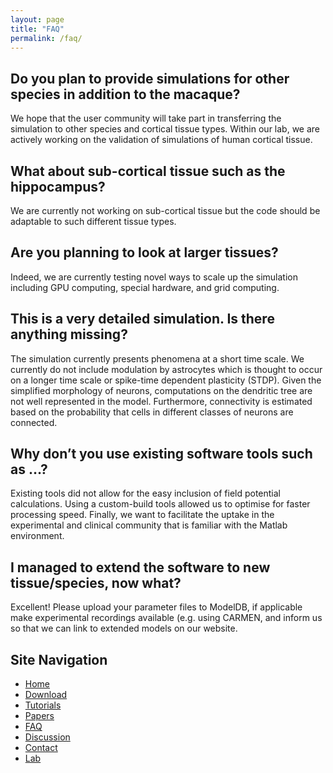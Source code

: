 ```yaml
---
layout: page
title: "FAQ"
permalink: /faq/
---
```


## Do you plan to provide simulations for other species in addition to the macaque?

We hope that the user community will take part in transferring the simulation to other species and cortical tissue types. Within our lab, we are actively working on the validation of simulations of human cortical tissue.


## What about sub-cortical tissue such as the hippocampus?

We are currently not working on sub-cortical tissue but the code should be adaptable to such different tissue types.


## Are you planning to look at larger tissues?

Indeed, we are currently testing novel ways to scale up the simulation including GPU computing, special hardware, and grid computing.


## This is a very detailed simulation. Is there anything missing?

The simulation currently presents phenomena at a short time scale. We currently do not include modulation by astrocytes which is thought to occur on a longer time scale or spike-time dependent plasticity (STDP). Given the simplified morphology of neurons, computations on the dendritic tree are not well represented in the model. Furthermore, connectivity is estimated based on the probability that cells in different classes of neurons are connected.


## Why don’t you use existing software tools such as …?

Existing tools did not allow for the easy inclusion of field potential calculations. Using a custom-build tools allowed us to optimise for faster processing speed. Finally, we want to facilitate the uptake in the experimental and clinical community that is familiar with the Matlab environment.


## I managed to extend the software to new tissue/species, now what?

Excellent! Please upload your parameter files to ModelDB, if applicable make experimental recordings available (e.g. using CARMEN, and inform us so that we can link to extended models on our website.


## Site Navigation
  * [Home](https://k-optic.github.io/Vertex_Project/home/)
  * [Download](http://vertexsimulator.org/downloads/)
  * [Tutorials](https://k-optic.github.io/Vertex_Project/tutorials/)
  * [Papers](https://k-optic.github.io/Vertex_Project/papers/)
  * [FAQ](https://k-optic.github.io/Vertex_Project/faq/)
  * [Discussion](https://groups.google.com/g/vertexsupport)
  * [Contact](http://vertexsimulator.org/contact/)
  * [Lab](https://www.dynamic-connectome.org/)

